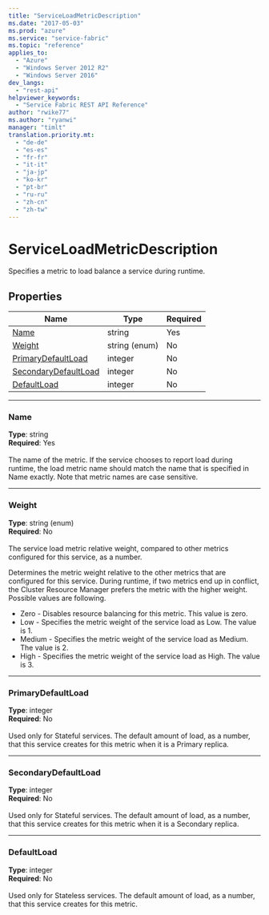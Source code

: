 ```yaml
---
title: "ServiceLoadMetricDescription"
ms.date: "2017-05-03"
ms.prod: "azure"
ms.service: "service-fabric"
ms.topic: "reference"
applies_to: 
  - "Azure"
  - "Windows Server 2012 R2"
  - "Windows Server 2016"
dev_langs: 
  - "rest-api"
helpviewer_keywords: 
  - "Service Fabric REST API Reference"
author: "rwike77"
ms.author: "ryanwi"
manager: "timlt"
translation.priority.mt: 
  - "de-de"
  - "es-es"
  - "fr-fr"
  - "it-it"
  - "ja-jp"
  - "ko-kr"
  - "pt-br"
  - "ru-ru"
  - "zh-cn"
  - "zh-tw"
---
```

# ServiceLoadMetricDescription

Specifies a metric to load balance a service during runtime.

## Properties
| Name | Type | Required |
| --- | --- | --- |
| [Name](#name) | string | Yes |
| [Weight](#weight) | string (enum) | No |
| [PrimaryDefaultLoad](#primarydefaultload) | integer | No |
| [SecondaryDefaultLoad](#secondarydefaultload) | integer | No |
| [DefaultLoad](#defaultload) | integer | No |

____
### Name
__Type__: string <br/>
__Required__: Yes<br/>
<br/>
The name of the metric. If the service chooses to report load during runtime, the load metric name should match the name that is specified in Name exactly. Note that metric names are case sensitive.

____
### Weight
__Type__: string (enum) <br/>
__Required__: No<br/>
<br/>
The service load metric relative weight, compared to other metrics configured for this service, as a number.

Determines the metric weight relative to the other metrics that are configured for this service. During runtime, if two metrics end up in conflict, the Cluster Resource Manager prefers the metric with the higher weight. Possible values are following.

  - Zero - Disables resource balancing for this metric. This value is zero.
  - Low - Specifies the metric weight of the service load as Low. The value is 1.
  - Medium - Specifies the metric weight of the service load as Medium. The value is 2.
  - High - Specifies the metric weight of the service load as High. The value is 3.



____
### PrimaryDefaultLoad
__Type__: integer <br/>
__Required__: No<br/>
<br/>
Used only for Stateful services. The default amount of load, as a number, that this service creates for this metric when it is a Primary replica.

____
### SecondaryDefaultLoad
__Type__: integer <br/>
__Required__: No<br/>
<br/>
Used only for Stateful services. The default amount of load, as a number, that this service creates for this metric when it is a Secondary replica.

____
### DefaultLoad
__Type__: integer <br/>
__Required__: No<br/>
<br/>
Used only for Stateless services. The default amount of load, as a number, that this service creates for this metric.
